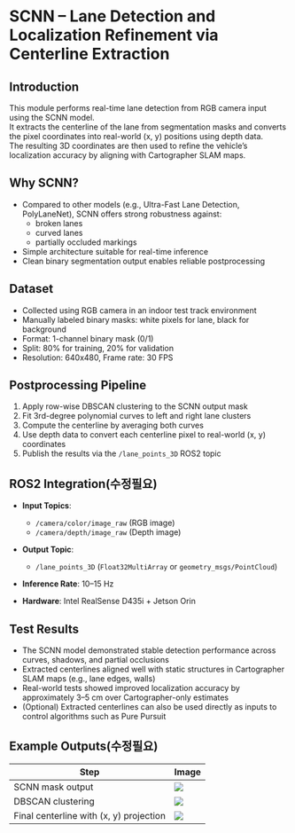 # SCNN – Lane Detection and Localization Refinement via Centerline Extraction

## Introduction

This module performs real-time lane detection from RGB camera input using the SCNN model.  
It extracts the centerline of the lane from segmentation masks and converts the pixel coordinates into real-world (x, y) positions using depth data.  
The resulting 3D coordinates are then used to refine the vehicle’s localization accuracy by aligning with Cartographer SLAM maps.

## Why SCNN?

- Compared to other models (e.g., Ultra-Fast Lane Detection, PolyLaneNet), SCNN offers strong robustness against:
  - broken lanes  
  - curved lanes  
  - partially occluded markings  
- Simple architecture suitable for real-time inference  
- Clean binary segmentation output enables reliable postprocessing

## Dataset

- Collected using RGB camera in an indoor test track environment  
- Manually labeled binary masks: white pixels for lane, black for background  
- Format: 1-channel binary mask (0/1)  
- Split: 80% for training, 20% for validation  
- Resolution: 640x480, Frame rate: 30 FPS

## Postprocessing Pipeline

1. Apply row-wise DBSCAN clustering to the SCNN output mask  
2. Fit 3rd-degree polynomial curves to left and right lane clusters  
3. Compute the centerline by averaging both curves  
4. Use depth data to convert each centerline pixel to real-world (x, y) coordinates  
5. Publish the results via the `/lane_points_3D` ROS2 topic

## ROS2 Integration(수정필요)

- **Input Topics**:  
  - `/camera/color/image_raw` (RGB image)  
  - `/camera/depth/image_raw` (Depth image)  

- **Output Topic**:  
  - `/lane_points_3D` (`Float32MultiArray` or `geometry_msgs/PointCloud`)  

- **Inference Rate**: 10–15 Hz  
- **Hardware**: Intel RealSense D435i + Jetson Orin

## Test Results

- The SCNN model demonstrated stable detection performance across curves, shadows, and partial occlusions  
- Extracted centerlines aligned well with static structures in Cartographer SLAM maps (e.g., lane edges, walls)  
- Real-world tests showed improved localization accuracy by approximately 3–5 cm over Cartographer-only estimates  
- (Optional) Extracted centerlines can also be used directly as inputs to control algorithms such as Pure Pursuit

## Example Outputs(수정필요)

| Step | Image |
|------|--------|
| SCNN mask output | ![](../image/scnn_mask.png) |
| DBSCAN clustering | ![](../image/scnn_dbscan.png) |
| Final centerline with (x, y) projection | ![](../image/scnn_centerline_xyz.png) |
